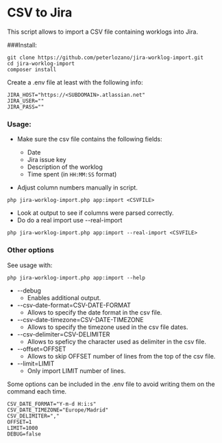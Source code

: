 # CSV to Jira

This script allows to import a CSV file containing worklogs into Jira.

###Install:

```
git clone https://github.com/peterlozano/jira-worklog-import.git
cd jira-worklog-import
composer install
```

Create a .env file at least with the following info:

```
JIRA_HOST="https://<SUBDOMAIN>.atlassian.net"
JIRA_USER=""
JIRA_PASS=""
```

### Usage:

* Make sure the csv file contains the following fields:
  * Date
  * Jira issue key
  * Description of the worklog
  * Time spent (in `HH:MM:SS` format)
  
* Adjust column numbers manually in script.

```
php jira-worklog-import.php app:import <CSVFILE>
```

* Look at output to see if columns were parsed correctly.
* Do do a real import use --real-import

```
php jira-worklog-import.php app:import --real-import <CSVFILE>
```

### Other options

See usage with:

```
php jira-worklog-import.php app:import --help
```

* --debug
  * Enables additional output.
* --csv-date-format=CSV-DATE-FORMAT
  * Allows to specify the date format in the csv file.
* --csv-date-timezone=CSV-DATE-TIMEZONE
  * Allows to specify the timezone used in the csv file dates.
* --csv-delimiter=CSV-DELIMITER
  * Allows to speficy the character used as delimiter in the csv file.
* --offset=OFFSET
  * Allows to skip OFFSET number of lines from the top of the csv file.
* --limit=LIMIT
  * Only import LIMIT number of lines.
  
Some options can be included in the .env file to avoid writing them on the command each time.

```
CSV_DATE_FORMAT="Y-m-d H:i:s"
CSV_DATE_TIMEZONE="Europe/Madrid"
CSV_DELIMITER=","
OFFSET=1
LIMIT=1000
DEBUG=false
```  